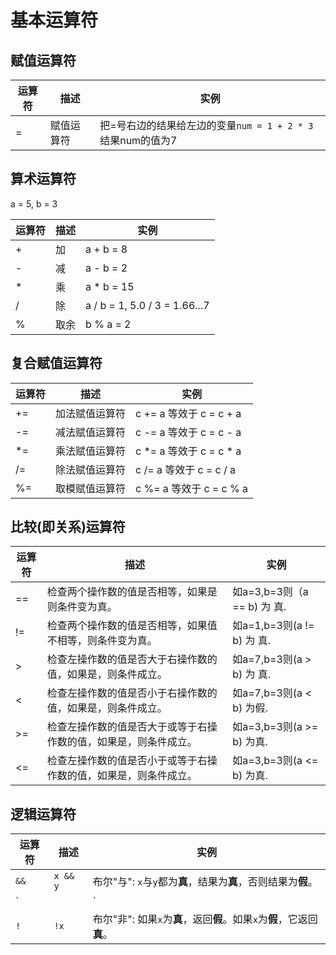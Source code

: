 # 基本运算符

## 赋值运算符

| 运算符 | 描述 | 实例 |
| ---- | ---- | ---- |
| = | 赋值运算符 | 把=号右边的结果给左边的变量`num = 1 + 2 * 3`结果num的值为7 |

## 算术运算符

a = 5, b = 3

| 运算符 |	描述 |	实例 |
| ---- | ---- | ---- |
| + | 加 | a + b = 8 |
| - | 减 | a - b = 2 |
| * | 乘 | a * b = 15 |
| / | 除 |	a / b = 1, 5.0 / 3 = 1.66...7 |
| % | 取余 | b % a = 2 |

## 复合赋值运算符

| 运算符 | 描述 | 实例 |
| ---- | ---- | ---- |
| += | 加法赋值运算符 | c += a 等效于 c = c + a |
| -= | 减法赋值运算符 | c -= a 等效于 c = c - a |
| *= | 乘法赋值运算符 | c *= a 等效于 c = c * a |
| /= | 除法赋值运算符 | c /= a 等效于 c = c / a |
| %= | 取模赋值运算符 | c %= a 等效于 c = c % a |

## 比较(即关系)运算符

| 运算符 | 描述 | 实例 |
| ---- | ---- | ---- |
| == | 	检查两个操作数的值是否相等，如果是则条件变为真。 | 	如a=3,b=3则（a == b) 为 真. |
| != | 	检查两个操作数的值是否相等，如果值不相等，则条件变为真。 | 	如a=1,b=3则(a != b) 为 真. |
| > | 	检查左操作数的值是否大于右操作数的值，如果是，则条件成立。 | 	如a=7,b=3则(a > b) 为 真. |
| < | 	检查左操作数的值是否小于右操作数的值，如果是，则条件成立。 | 	如a=7,b=3则(a < b) 为假. |
| >= | 	检查左操作数的值是否大于或等于右操作数的值，如果是，则条件成立。 | 	如a=3,b=3则(a >= b) 为真. |
| <= | 	检查左操作数的值是否小于或等于右操作数的值，如果是，则条件成立。 | 	如a=3,b=3则(a <= b) 为真. |

## 逻辑运算符

| 运算符 | 描述 | 实例 |
| ---- | ---- | ---- |
| `&&` | `x && y` | 布尔"与": `x`与`y`都为**真**，结果为**真**，否则结果为**假**。 |
| `||` | 	`x || y` | 布尔"或": 如果`x`或`y`有一个是**真**，结果为**真**，否则结果为**假**。 |
| `!` | `!x` | 布尔"非": 如果`x`为**真**，返回**假**。如果`x`为**假**，它返回**真**。 |